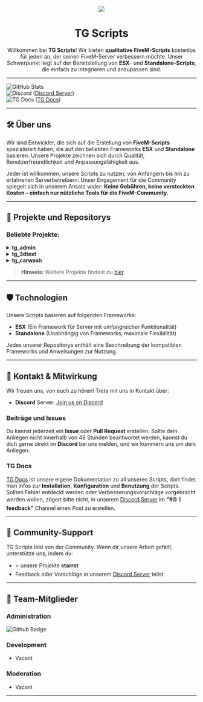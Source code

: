 <p align="center">
  <img src="https://avatars.githubusercontent.com/u/180347510?s=200&v=4"/>
  <h1 align="center">TG Scripts</h1>
  <p align="center">Willkommen bei <b>TG Scripts</b>! Wir bieten <b>qualitative FiveM-Scripts</b> kostenlos für jeden an, der seinen FiveM-Server verbessern möchte. Unser Schwerpunkt liegt auf der Bereitstellung von <b>ESX</b>- und <b>Standalone-Scripts</b>, die einfach zu integrieren und anzupassen sind. <p>
</p>

---

![GitHub Stats](https://img.shields.io/github/stars/TGScripts?label=Stars&logo=github&style=flat-square)  
![Discord](https://img.shields.io/discord/1101900001392721931?label=Discord&logo=discord&style=flat-square) ([Discord Server](https://discord.gg/X2zxGxY6XY))  
![TG Docs](https://img.shields.io/badge/Dokumentation-Dokumentation?style=flat-square&logo=GitBook&logoColor=%23BBDDE5&label=TG%20Docs&labelColor=grey&color=%23BBDDE5&link=https%3A%2F%2Ftg-scripts.gitbook.io%2Ftg-docs) ([TG Docs](https://tg-scripts.gitbook.io/tg-docs))

---

## 🛠️ Über uns

Wir sind Entwickler, die sich auf die Erstellung von **FiveM-Scripts** spezialisiert haben, die auf den beliebten Frameworks **ESX** und **Standalone** basieren. Unsere Projekte zeichnen sich durch Qualität, Benutzerfreundlichkeit und Anpassungsfähigkeit aus. 

Jeder ist willkommen, unsere Scripts zu nutzen, von Anfängern bis hin zu erfahrenen Serverbetreibern. Unser Engagement für die Community spiegelt sich in unserem Ansatz wider: **Keine Gebühren, keine versteckten Kosten – einfach nur nützliche Tools für die FiveM-Community.**

---

## 📂 Projekte und Repositorys

### Beliebte Projekte:
<details align="left">
  <summary><strong>tg_admin</strong></summary>
  tg_admin ist ein Admin-Script für ESX 1.9+, das Admins unter anderem die Möglichkeit bietet, Spieleranfragen über ein Ticketsystem zu bearbeiten und sich in einen speziellen Duty-Modus zu versetzen. Dieser Modus erleichtert Verwaltungsaufgaben, indem er Funktionen wie Godmode oder Blips auf der Karte aktiviert. Die Konfiguration erfolgt vollständig über die mitgelieferte Datei.
  
  (<a href="https://github.com/TGScripts/tg_admin">👉 Zum Repository</a>)
</details>

<details align="left">
  <summary><strong>tg_3dtext</strong></summary>
  tg_3dtext ist ein Script, das die Erstellung von 3D-Texten an spezifischen Positionen ermöglicht. Es bietet die Möglichkeit, Marker, Sichtdistanz und andere Parameter nach Bedarf zu konfigurieren. Dieses Tool eignet sich hervorragend für interaktive Elemente auf deinem Server.
  
  (<a href="https://github.com/TGScripts/tg_3dtext">👉 Zum Repository</a>)
</details>

<details align="left">
  <summary><strong>tg_carwash</strong></summary>
  tg_carwash ist ein Carwash-Script für ESX 1.9+, das es erlaubt, Waschanlagen auf dem Server hinzuzufügen. Die Einstellungen für Preise, Jobs, die Zugriff auf die Anlagen haben, und Blips können individuell angepasst werden. Es ist einfach zu installieren und flexibel konfigurierbar.
  
  (<a href="https://github.com/TGScripts/tg_carwash">👉 Zum Repository</a>)
</details>

> **Hinweis:** Weitere Projekte findest du [hier](https://github.com/orgs/TGScripts/repositories).

---

## 🛡️ Technologien

Unsere Scripts basieren auf folgenden Frameworks:
- **ESX** (Ein Framework für Server mit umfangreicher Funktionalität)
- **Standalone** (Unabhängig von Frameworks, maximale Flexibilität)

Jedes unserer Repositorys enthält eine Beschreibung der kompatiblen Frameworks und Anweisungen zur Nutzung.

---

## 🤝 Kontakt & Mitwirkung

Wir freuen uns, von euch zu hören! Trete mit uns in Kontakt über:
- **Discord** Server: [Join us on Discord](https://discord.gg/X2zxGxY6XY)

### Beiträge und Issues
Du kannst jederzeit ein **Issue** oder **Pull Request** erstellen. Sollte dein Anliegen nicht innerhalb von 48 Stunden beantwortet werden, kannst du dich gerne direkt im **Discord** bei uns melden, und wir kümmern uns um dein Anliegen.

### TG Docs
[TG Docs](https://tg-scripts.gitbook.io/tg-docs) ist unsere eigene Dokumentation zu all unseren Scripts, dort findet man Infos zur **Installation**, **Konfiguration** und **Benutzung** der Scripts.
Sollten Fehler entdeckt werden oder Verbesserungsvorschläge vorgebracht werden wollen, zögert bitte nicht, in unserem [Discord Server](https://discord.gg/X2zxGxY6XY) im **"#⚾〡feedback"** Channel einen Post zu erstellen.

---

## 🌟 Community-Support
TG Scripts lebt von der Community. Wenn dir unsere Arbeit gefällt, unterstütze uns, indem du:
- ⭐ unsere Projekte **starrst**  
- Feedback oder Vorschläge in unserem [Discord Server](https://discord.gg/X2zxGxY6XY) teilst

---


## 👥 Team-Mitglieder
### Administration
![Github Badge](https://img.shields.io/badge/%40LetsTiger-brightgreen?style=for-the-badge&label=User&color=blue&link=https%3A%2F%2Fgithub.com%2FLetsTiger)
### Development
- Vacant
### Moderation
- Vacant

---

<!--
## 💖 Unterstütze uns
### Coming Soon
Abschnitt für Sponsoring- oder Unterstützungsoptionen

---

-->
